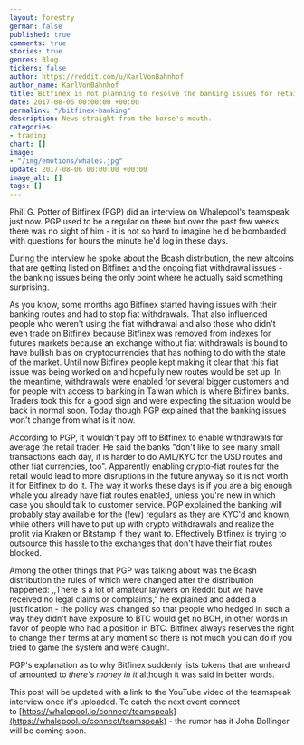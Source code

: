 ```yaml
---
layout: forestry
german: false
published: true
comments: true
stories: true
genres: Blog
tickers: false
author: https://reddit.com/u/KarlVonBahnhof
author_name: KarlVonBahnhof
title: Bitfinex is not planning to resolve the banking issues for retail customers
date: 2017-08-06 00:00:00 +00:00
permalink: "/bitfinex-banking"
description: News straight from the horse's mouth.
categories:
- trading
chart: []
image:
- "/img/emotions/whales.jpg"
update: 2017-08-06 00:00:00 +00:00
image_alt: []
tags: []
---
```



Phill G. Potter of Bitfinex (PGP) did an interview on Whalepool's teamspeak just now. PGP used to be a regular on there but over the past few weeks there was no sight of him - it is not so hard to imagine he'd be bombarded with questions for hours the minute he'd log in these days.

During the interview he spoke about the Bcash distribution, the new altcoins that are getting listed on Bitfinex and the ongoing fiat withdrawal issues - the banking issues being the only point where he actually said something surprising.

As you know, some months ago Bitfinex started having issues with their banking routes and had to stop fiat withdrawals. That also influenced people who weren't using the fiat withdrawal and also those who didn't even trade on Bitfinex because Bitfinex was removed from indexes for futures markets because an exchange without fiat withdrawals is bound to have bullish bias on cryptocurrencies that has nothing to do with the state of the market. Until now Bitfinex people kept making it clear that this fiat issue was being worked on and hopefully new routes would be set up. In the meantime, withdrawals were enabled for several bigger customers and for people with access to banking in Taiwan which is where Bitfinex banks. Traders took this for a good sign and were expecting the situation would be back in normal soon. Today though PGP explained that the banking issues won't change from what is it now.

According to PGP, it wouldn't pay off to Bitfinex to enable withdrawals for average the retail trader. He said the banks "don't like to see many small transactions each day, it is harder to do AML/KYC for the USD routes and other fiat currencies, too". Apparently enabling crypto-fiat routes for the retail would lead to more disruptions in the future anyway so it is not worth it for Bitfinex to do it. The way it works these days is if you are a big enough whale you already have fiat routes enabled, unless you're new in which case you should talk to customer service. PGP explained the banking will probably stay available for the (few) regulars as they are KYC'd and known, while others will have to put up with crypto withdrawals and realize the profit via Kraken or Bitstamp if they want to. Effectively Bitfinex is trying to outsource this hassle to the exchanges that don't have their fiat routes blocked.

Among the other things that PGP was talking about was the Bcash distribution the rules of which were changed after the distribution happened: ,,There is a lot of amateur laywers on Reddit but we have received no legal claims or complaints," he explained and added a justification - the policy was changed so that people who hedged in such a way they didn't have exposure to BTC would get no BCH, in other words in favor of people who had a position in BTC. Bitfinex always reserves the right to change their terms at any moment so there is not much you can do if you tried to game the system and were caught.

PGP's explanation as to why Bitfinex suddenly lists tokens that are unheard of amounted to *there's money in it* although it was said in better words.

This post will be updated with a link to the YouTube video of the teamspeak interview once it's uploaded. To catch the next event connect to [https://whalepool.io/connect/teamspeak](https://whalepool.io/connect/teamspeak) - the rumor has it John Bollinger will be coming soon.

